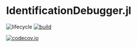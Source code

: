 # IdentificationDebugger.jl

<!-- Tidyverse lifecycle badges, see https://www.tidyverse.org/lifecycle/ Uncomment or delete as needed. -->
![lifecycle](https://img.shields.io/badge/lifecycle-experimental-orange.svg)<!--
![lifecycle](https://img.shields.io/badge/lifecycle-maturing-blue.svg)
![lifecycle](https://img.shields.io/badge/lifecycle-stable-green.svg)
![lifecycle](https://img.shields.io/badge/lifecycle-retired-orange.svg)
![lifecycle](https://img.shields.io/badge/lifecycle-archived-red.svg)
![lifecycle](https://img.shields.io/badge/lifecycle-dormant-blue.svg) -->
[![build](https://github.com/tpapp/IdentificationDebugger.jl/workflows/CI/badge.svg)](https://github.com/tpapp/IdentificationDebugger.jl/actions?query=workflow%3ACI)
<!-- travis-ci.com badge, uncomment or delete as needed, depending on whether you are using that service. -->
<!-- [![Build Status](https://travis-ci.com/tpapp/IdentificationDebugger.jl.svg?branch=master)](https://travis-ci.com/tpapp/IdentificationDebugger.jl) -->
<!-- Coverage badge on codecov.io, which is used by default. -->
[![codecov.io](http://codecov.io/github/tpapp/IdentificationDebugger.jl/coverage.svg?branch=master)](http://codecov.io/github/tpapp/IdentificationDebugger.jl?branch=master)
<!-- Documentation -- uncomment or delete as needed -->
<!--
[![Documentation](https://img.shields.io/badge/docs-stable-blue.svg)](https://tpapp.github.io/IdentificationDebugger.jl/stable)
[![Documentation](https://img.shields.io/badge/docs-master-blue.svg)](https://tpapp.github.io/IdentificationDebugger.jl/dev)
-->
<!-- Aqua badge, see test/runtests.jl -->
<!-- [![Aqua QA](https://raw.githubusercontent.com/JuliaTesting/Aqua.jl/master/badge.svg)](https://github.com/JuliaTesting/Aqua.jl) -->
